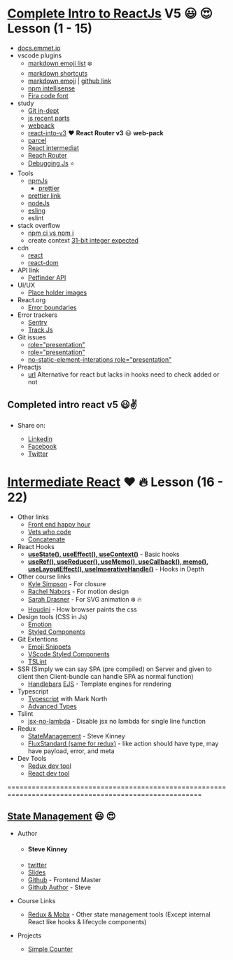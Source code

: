 # [Complete Intro to ReactJs](https://btholt.github.io/complete-intro-to-react-v5/intro) V5 :smiley: :heart_eyes: **Lesson** (1 - 15)

- [docs.emmet.io](https://docs.emmet.io/cheat-sheet/)
- vscode plugins
  - [markdown emoji list](https://gist.github.com/rxaviers/7360908) :snowflake:
  - [markdown shortcuts](https://github.com/yzhang-gh/vscode-markdown)
  - [markdown emoji](https://www.webfx.com/tools/emoji-cheat-sheet/) | [github link](https://marketplace.visualstudio.com/items?itemName=bierner.markdown-emoji)
  - [npm intellisense](https://marketplace.visualstudio.com/items?itemName=christian-kohler.npm-intellisense)
  - [Fira code font](https://github.com/tonsky/FiraCode)
- study
  - [Git in-dept](https://frontendmasters.com/courses/git-in-depth/)
  - [js recent parts](https://frontendmasters.com/courses/js-recent-parts/)
  - [webpack](https://frontendmasters.com/courses/webpack-fundamentals/)
  - [react-into-v3](https://frontendmasters.com/courses/react/) :heart: **React Router v3** :smiley: **web-pack**
  - [parcel](https://parceljs.org/)
  - [React intermediat](https://frontendmasters.com/courses/intermediate-react-v2/)
  - [Reach Router](https://reach.tech/router)
  - [Debugging Js](https://frontendmasters.com/courses/debugging-javascript/) :star:
- Tools
  - [npmJs](https://www.npmjs.com/)
    - [prettier](https://www.npmjs.com/package/prettier)
  - [prettier link](https://prettier.io/)
  - [nodeJs](https://nodejs.org/en/)
  - [esling](https://eslint.org/)
  - eslint
- stack overflow
  - [npm ci vs npm i](https://stackoverflow.com/questions/52499617/what-is-the-difference-between-npm-install-and-npm-ci)
  - create context [31-bit integer expected](https://stackoverflow.com/questions/55558162/how-to-fix-expected-the-return-value-to-be-a-31-bit-integer-error-react-hooks)
- cdn
  - [react](https://unpkg.com/react@16.8.4/umd/react.development.js)
  - [react-dom](https://unpkg.com/react-dom@16.8.4/umd/react-dom.development.js)
- API link
  - [Petfinder API](https://www.petfinder.com/)
- UI/UX
  - [Place holder images](http://placecorgi.com/)
- React.org
  - [Error boundaries](https://reactjs.org/docs/error-boundaries.html)
- Error trackers
  - [Sentry](https://sentry.io/pricing/)
  - [Track Js](https://trackjs.com/pricing/)
- Git issues
  - [role="presentation"](https://github.com/evcohen/eslint-plugin-jsx-a11y/issues/510)
  - [role="presentation"](https://github.com/squizlabs/HTML_CodeSniffer/issues/274)
  - [no-static-element-interations role="presentation"](https://github.com/evcohen/eslint-plugin-jsx-a11y/blob/e53906d0b2a9402b019625349ed2d58d178b3239/docs/rules/no-static-element-interactions.md#case-this-element-is-not-a-button-link-menuitem-etc-it-is-catching-bubbled-events-from-elements-that-it-contains)
- Preactjs
  - [url](https://preactjs.com/) Alternative for react but lacks in hooks need to check added or not

## Completed intro react v5 :smiley::v:

- Share on:

  - [Linkedin](https://www.linkedin.com/sharing/share-offsite/?url=https%3A%2F%2Ffrontendmasters.com%2Fcourses%2Fcomplete-react-v5%2F)
  - [Facebook](https://www.facebook.com/sharer/sharer.php?u=https%3A%2F%2Ffrontendmasters.com%2Fcourses%2Fcomplete-react-v5%2F&t=I%20just%20completed%20%22Complete%20Intro%20to%20React%2C%20v5%22%20by%20Brian%20Holt%20on%20FrontendMasters!)
  - [Twitter](https://twitter.com/intent/tweet?url=https%3A%2F%2Ffrontendmasters.com%2Fcourses%2Fcomplete-react-v5%2F&text=I%20just%20completed%20%22Complete%20Intro%20to%20React%2C%20v5%22%20by%20%40holtbt%20on%20%40FrontendMasters!)

# [Intermediate React](https://btholt.github.io/complete-intro-to-react-v5/) :heart: :fire: **Lesson** (16 - 22)

- Other links
  - [Front end happy hour](http://frontendhappyhour.com/)
  - [Vets who code](https://vetswhocode.io/)
  - [Concatenate](https://concatenate.io/)
- React Hooks
  - [**useState(), useEffect(), useContext()**](https://codesandbox.io/s/zr90v4jorp) - Basic hooks
  - [**useRef(), useReducer(), useMemo(), useCallback(), memo(), useLayoutEffect(), useImperativeHandle()**](https://codesandbox.io/s/zr90v4jorp) - Hooks in Depth
- Other course links
  - [Kyle Simpson](https://frontendmasters.com/courses/deep-javascript-v3/origin-of-closure/) - For closure
  - [Rachel Nabors](https://frontendmasters.com/courses/motion-design-css/) - For motion design
  - [Sarah Drasner](https://frontendmasters.com/courses/svg-essentials-animation/) - For SVG animation :snowflake: :fire:
  - [Houdini](https://drafts.css-houdini.org/) - How browser paints the css
- Design tools (CSS in Js)
  - [Emotion](https://emotion.sh/docs/introduction)
  - [Styled Components](https://styled-components.com/)
- Git Extentions
  - [Emoji Snippets](https://emojipedia.org/)
  - [VScode Styled Components](https://github.com/styled-components/vscode-styled-components)
  - [TSLint](https://github.com/Microsoft/vscode-typescript-tslint-plugin.git)
- SSR (Simply we can say SPA (pre compiled) on Server and given to client then Client-bundle can handle SPA as normal function)
  - [Handlebars](https://handlebarsjs.com/) [EJS](https://ejs.co/) - Template engines for rendering
- Typescript
  - [Typescript](https://frontendmasters.com/courses/typescript-v2/) with Mark North
  - [Advanced Types](https://www.typescriptlang.org/docs/handbook/advanced-types.html)
- Tslint
  - [jsx-no-lambda](https://jonhilton.net/typescript-and-react-forbidden-lambdas/) - Disable jsx no lambda for single line function
- Redux
  - [StateManagement](https://frontendmasters.com/courses/react-state/) - Steve Kinney
  - [FluxStandard (same for redux)](https://github.com/redux-utilities/flux-standard-action) - like action should have type, may have payload, error, and meta
- Dev Tools
  - [Redux dev tool](https://chrome.google.com/webstore/detail/redux-devtools/lmhkpmbekcpmknklioeibfkpmmfibljd?hl=en)
  - [React dev tool](https://chrome.google.com/webstore/detail/react-developer-tools/fmkadmapgofadopljbjfkapdkoienihi?hl=en)

======================================================================================================

## [State Management](https://frontendmasters.com/courses/pure-react-state/) :smiley: :heart_eyes:
 - Author 
   - #### Steve Kinney
   - [twitter](https://twitter.com/stevekinney?lang=en)
   - [Slides](https://speakerdeck.com/stevekinney/react-state)
   - [Github](https://github.com/FrontendMasters/pure-react-state-management) - Frontend Master
   - [Github Author](https://github.com/stevekinney/react-state-management) - Steve

- Course Links
  - [Redux & Mobx](https://frontendmasters.com/courses/redux-mobx/) - Other state management tools (Except internal React like hooks & lifecycle components)
- Projects
  - [Simple Counter](https://github.com/stevekinney/simple-counter-react-state.git)
